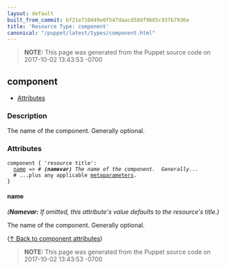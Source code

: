 ```yaml
---
layout: default
built_from_commit: bf21e710449e0f547daacd58df9685c937b7936e
title: 'Resource Type: component'
canonical: "/puppet/latest/types/component.html"
---
```


> **NOTE:** This page was generated from the Puppet source code on 2017-10-02 13:43:53 -0700

component
-----

* [Attributes](#component-attributes)

<h3 id="component-description">Description</h3>

The name of the component.  Generally optional.

<h3 id="component-attributes">Attributes</h3>

<pre><code>component { 'resource title':
  <a href="#component-attribute-name">name</a> =&gt; <em># <strong>(namevar)</strong> The name of the component.  Generally...</em>
  # ...plus any applicable <a href="{{puppet}}/metaparameter.html">metaparameters</a>.
}</code></pre>

<h4 id="component-attribute-name">name</h4>

_(**Namevar:** If omitted, this attribute's value defaults to the resource's title.)_

The name of the component.  Generally optional.

([↑ Back to component attributes](#component-attributes))





> **NOTE:** This page was generated from the Puppet source code on 2017-10-02 13:43:53 -0700